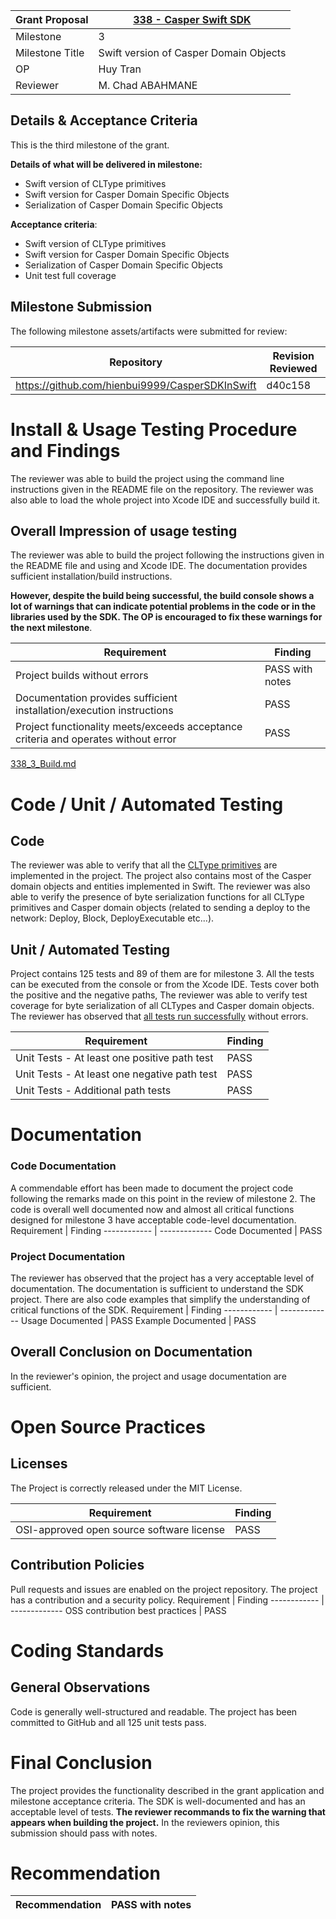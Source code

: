 
Grant Proposal | [338 - Casper Swift SDK](https://portal.devxdao.com/public-proposals/338)
------------ | -------------
Milestone | 3
Milestone Title | Swift version of Casper Domain Objects
OP | Huy Tran
Reviewer | M. Chad ABAHMANE

## Details & Acceptance Criteria

This is the third milestone of the grant.

**Details of what will be delivered in milestone:**
- Swift version of CLType primitives
- Swift version for Casper Domain Specific Objects
- Serialization of Casper Domain Specific Objects

**Acceptance criteria**: 

- Swift version of CLType primitives
- Swift version for Casper Domain Specific Objects
- Serialization of Casper Domain Specific Objects
- Unit test full coverage


## Milestone Submission

The following milestone assets/artifacts were submitted for review:

Repository | Revision Reviewed
------------ | -------------
https://github.com/hienbui9999/CasperSDKInSwift | d40c158

# Install & Usage Testing Procedure and Findings

The reviewer  was able to build the project using the command line instructions given in the README file on the repository.
The reviewer was also able to load the whole project into Xcode IDE and successfully build it. 

## Overall Impression of usage testing

The reviewer was able to build the project following the instructions given in the README file and using and Xcode IDE.
The documentation provides sufficient installation/build instructions.

**However, despite the build being successful, the build console shows a lot of warnings that can indicate  potential problems in the code or in the libraries used by the SDK.
The OP is encouraged to fix these warnings for the next milestone**.


Requirement | Finding
------------ | -------------
Project builds without errors | PASS with notes
Documentation provides sufficient installation/execution instructions | PASS
Project functionality meets/exceeds acceptance criteria and operates without error | PASS

[338_3_Build.md](assets/338_3_Build.md)
# Code / Unit / Automated Testing

## Code

The reviewer was able to verify that all the [CLType primitives](https://casper.network/docs/design/serialization-standard#clvalue) are implemented in the  project.
The project also contains most of the Casper domain objects and entities implemented in Swift.
The reviewer was also able to verify the presence of  byte serialization functions for all CLType primitives and Casper domain objects (related to sending a deploy to the network: Deploy, Block, DeployExecutable etc...).

## Unit / Automated Testing

Project contains 125 tests and 89 of them are for milestone 3. 
All the tests can be executed from the console or from the Xcode IDE. Tests cover both the positive and the negative paths,
The reviewer was able to verify test coverage for byte serialization of all CLTypes and Casper domain objects.
The reviewer has observed that [all tests run successfully](assets/test.md) without errors. 


Requirement | Finding
------------ | -------------
Unit Tests - At least one positive path test | PASS
Unit Tests - At least one negative path test | PASS
Unit Tests - Additional path tests | PASS

# Documentation

### Code Documentation
A commendable effort has been made to document the project code following the remarks made on this point in the review of milestone 2.
The code is overall well documented now and almost all critical functions designed for milestone 3 have acceptable code-level documentation.
Requirement | Finding
------------ | -------------
Code Documented | PASS 

### Project Documentation

The reviewer has observed that the project has a very acceptable level of documentation. The documentation is sufficient to understand the SDK project. There are also code examples that simplify the understanding of critical functions of the SDK.
Requirement | Finding
------------ | -------------
Usage Documented | PASS
Example Documented | PASS


## Overall Conclusion on Documentation

In the reviewer's opinion, the project and usage documentation are sufficient. 

# Open Source Practices

## Licenses

The Project is correctly released under the MIT License.

Requirement | Finding
------------ | -------------
OSI-approved open source software license | PASS

## Contribution Policies

Pull requests and issues are enabled on the project repository. The project has a contribution and a security policy. 
Requirement | Finding
------------ | -------------
OSS contribution best practices | PASS 


# Coding Standards

## General Observations

Code is generally well-structured and readable. The project has been committed to GitHub and all 125 unit tests pass.

# Final Conclusion

The project provides the functionality described in the grant application and milestone acceptance criteria.
The SDK is well-documented and has an acceptable level of tests.
**The reviewer recommands to fix the warning that appears when building the project.**
In the reviewers opinion, this submission should pass with notes.
# Recommendation

Recommendation | PASS with notes
------------ | -------------

